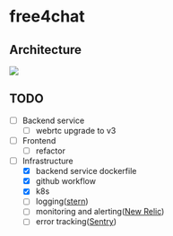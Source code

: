 # free4chat

## Architecture

![](https://img.bmpi.dev/4c613ca1-0874-d09b-79ad-243cd926bfba.png)

## TODO

- [ ] Backend service
    - [ ] webrtc upgrade to v3
- [ ] Frontend
    - [ ] refactor
- [ ] Infrastructure
    - [x] backend service dockerfile
    - [x] github workflow
    - [x] k8s
    - [ ] logging([stern](https://github.com/wercker/stern))
    - [ ] monitoring and alerting([New Relic](https://newrelic.com/))
    - [ ] error tracking([Sentry](https://sentry.io/welcome/))
